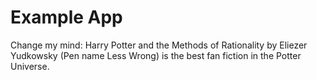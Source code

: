Example App
================

Change my mind: Harry Potter and the Methods of Rationality by Eliezer Yudkowsky (Pen name Less Wrong) is the best fan fiction in the Potter Universe.
